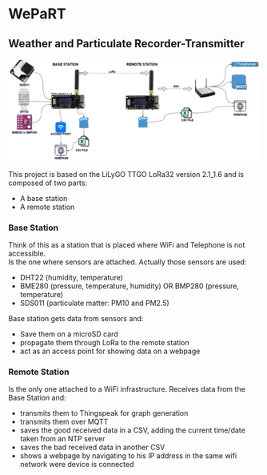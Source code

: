 # WePaRT
## Weather and Particulate Recorder-Transmitter

![WePaRT diagram](./media/diagram.png)

This project is based on the LiLyGO TTGO LoRa32 version 2.1_1.6 and is composed of two parts:  
- A base station
- A remote station

### Base Station
Think of this as a station that is placed where WiFi and Telephone is not accessible.  
Is the one where sensors are attached. Actually those sensors are used:  
- DHT22 (humidity, temperature)
- BME280 (pressure, temperature, humidity) OR BMP280 (pressure, temperature)
- SDS011 (particulate matter: PM10 and PM2.5)  

Base station gets data from sensors and:
- Save them on a microSD card
- propagate them through LoRa to the remote station
- act as an access point for showing data on a webpage

### Remote Station
Is the only one attached to a WiFi infrastructure. Receives data from the Base Station and:
- transmits them to Thingspeak for graph generation
- transmits them over MQTT
- saves the good received data in a CSV, adding the current time/date taken from an NTP server
- saves the bad received data in another CSV
- shows a webpage by navigating to his IP address in the same wifi network were device is connected
